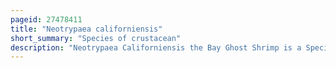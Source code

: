 ```yaml
---
pageid: 27478411
title: "Neotrypaea californiensis"
short_summary: "Species of crustacean"
description: "Neotrypaea Californiensis the Bay Ghost Shrimp is a Species of Ghost Shrimp that lives on the pacific Coast of North America. It is a pale animal which grows to a length of 11. 5 cm . One Claw is larger than the other especially in Men and the enlarged Claw is thought to have a Function in mating. N. Californiensis is a Deposit Feeder which lives in extensive Burrow Systems and is responsible for high Bioturbations. It adversely affects oyster Farms and its Numbers are controlled in some Areas by the Application of Pesticides. It plays an important Role in the Ecosystem and is used as Bait by Fishermen."
---
```

